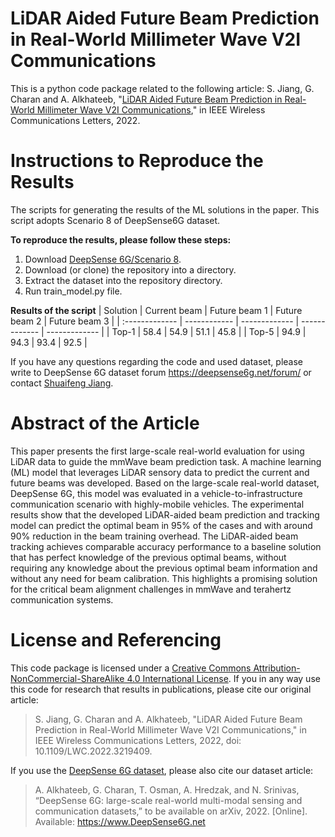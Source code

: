 # LiDAR Aided Future Beam Prediction in Real-World Millimeter Wave V2I Communications
This is a python code package related to the following article:
S. Jiang, G. Charan and A. Alkhateeb, "[LiDAR Aided Future Beam Prediction in Real-World Millimeter Wave V2I Communications](https://ieeexplore.ieee.org/document/9939167)," in IEEE Wireless Communications Letters, 2022.

# Instructions to Reproduce the Results 
The scripts for generating the results of the ML solutions in the paper. This script adopts Scenario 8 of DeepSense6G dataset.

**To reproduce the results, please follow these steps:**
1. Download [DeepSense 6G/Scenario 8](https://deepsense6g.net/scenario-8/).
2. Download (or clone) the repository into a directory.
3. Extract the dataset into the repository directory.
4. Run train_model.py file.

**Results of the script**
| Solution       | Current beam | Future beam 1 | Future beam 2 | Future beam 3 |
| :------------- | ------------ | ------------- | ------------- | ------------- |
| Top-1          |     58.4     |      54.9     |      51.1     |      45.8     |
| Top-5          |     94.9     |      94.3     |      93.4     |      92.5     |

If you have any questions regarding the code and used dataset, please write to DeepSense 6G dataset forum https://deepsense6g.net/forum/ or contact [Shuaifeng Jiang](mailto:sjiang74@asu.edu).

# Abstract of the Article
This paper presents the first large-scale real-world evaluation for using LiDAR data to guide the mmWave beam prediction task. A machine learning (ML) model that leverages LiDAR sensory data to predict the current and future beams was developed. Based on the large-scale real-world dataset, DeepSense 6G, this model was evaluated in a vehicle-to-infrastructure communication scenario with highly-mobile vehicles. The experimental results show that the developed LiDAR-aided beam prediction and tracking model can predict the optimal beam in 95% of the cases and with around 90% reduction in the beam training overhead. The LiDAR-aided beam tracking achieves comparable accuracy performance to a baseline solution that has perfect knowledge of the previous optimal beams, without requiring any knowledge about the previous optimal beam information and without any need for beam calibration. This highlights a promising solution for the critical beam alignment challenges in mmWave and terahertz communication systems.
# License and Referencing
This code package is licensed under a [Creative Commons Attribution-NonCommercial-ShareAlike 4.0 International License](https://creativecommons.org/licenses/by-nc-sa/4.0/). 
If you in any way use this code for research that results in publications, please cite our original article:
> S. Jiang, G. Charan and A. Alkhateeb, "LiDAR Aided Future Beam Prediction in Real-World Millimeter Wave V2I Communications," in IEEE Wireless Communications Letters, 2022, doi: 10.1109/LWC.2022.3219409.

If you use the [DeepSense 6G dataset](www.deepsense6g.net), please also cite our dataset article:
> A. Alkhateeb, G. Charan, T. Osman, A. Hredzak, and N. Srinivas, “DeepSense 6G: large-scale real-world multi-modal sensing and communication datasets,” to be available on arXiv, 2022. [Online]. Available: https://www.DeepSense6G.net
